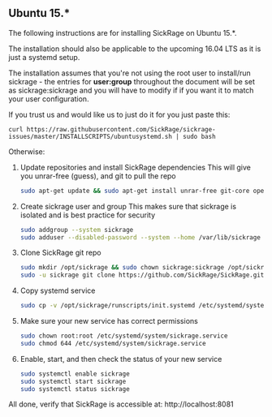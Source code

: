 ## Ubuntu 15.*
The following instructions are for installing SickRage on Ubuntu 15.*.
 
The installation should also be applicable to the upcoming 16.04 LTS as it is just a systemd setup.
 
The installation assumes that you're not using the root user to install/run sickrage - the entries for **user:group** throughout the document will be set as sickrage:sickrage and you will have to modify if if you want it to match your user configuration.
 
If you trust us and would like us to just do it for you just paste this:
 
    curl https://raw.githubusercontent.com/SickRage/sickrage-issues/master/INSTALLSCRIPTS/ubuntusystemd.sh | sudo bash

Otherwise:
 
1. Update repositories and install SickRage dependencies
    This will give you unrar-free (guess), and git to pull the repo
 
   ```bash
   sudo apt-get update && sudo apt-get install unrar-free git-core openssl libssl-dev python2.7
   ```
 
2. Create sickrage user and group
    This makes sure that sickrage is isolated and is best practice for security
   
    ```bash
    sudo addgroup --system sickrage
    sudo adduser --disabled-password --system --home /var/lib/sickrage --gecos "SickRage" --ingroup sickrage sickrage
    ```
   
3. Clone SickRage git repo
 
    ```bash
    sudo mkdir /opt/sickrage && sudo chown sickrage:sickrage /opt/sickrage
    sudo -u sickrage git clone https://github.com/SickRage/SickRage.git /opt/sickrage
    ```
 
 
4. Copy systemd service
 
    ```bash
    sudo cp -v /opt/sickrage/runscripts/init.systemd /etc/systemd/system/sickrage.service
    ```
 
5. Make sure your new service has correct permissions
 
    ```bash
    sudo chown root:root /etc/systemd/system/sickrage.service
    sudo chmod 644 /etc/systemd/system/sickrage.service
    ```
 
6. Enable, start, and then check the status of your new service
   
    ```bash
    sudo systemctl enable sickrage
    sudo systemctl start sickrage
    sudo systemctl status sickrage
    ```
 
All done, verify that SickRage is accessible at: http://localhost:8081
